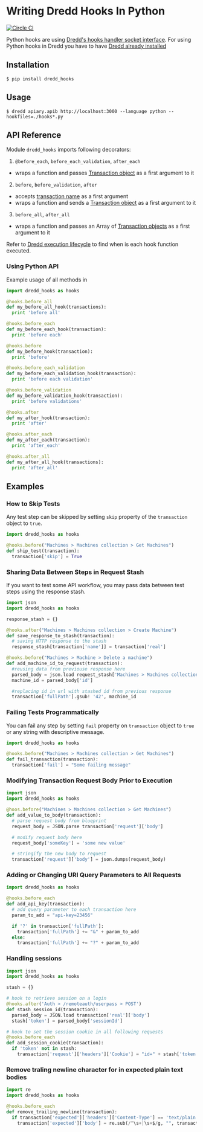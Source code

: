 # Writing Dredd Hooks In Python

[![Circle CI](https://circleci.com/gh/apiaryio/dredd-hooks-python.svg?style=svg&circle-token=fabe4e989063164814e78dab78acb58d99e95a2f)](https://circleci.com/gh/apiaryio/dredd-hooks-python)


Python hooks are using [Dredd's hooks handler socket interface](hooks-new-language.md). For using Python hooks in Dredd you have to have [Dredd already installed](quickstart.md)

## Installation

```
$ pip install dredd_hooks
```

## Usage

```
$ dredd apiary.apib http://localhost:3000 --language python --hookfiles=./hooks*.py
```

## API Reference

Module `dredd_hooks` imports following decorators:

1. `@before_each`, `before_each_validation`, `after_each`
  - wraps a function and passes [Transaction object](hooks.md#transaction-object-structure) as a first argument to it

2. `before`, `before_validation`, `after`
  - accepts [transaction name](hooks.md#getting-transaction-names) as a first argument
  - wraps a function and sends a [Transaction object](hooks.md#transaction-object-structure) as a first argument to it

3. `before_all`, `after_all`
  - wraps a function and passes an Array of [Transaction objects](hooks.md#transaction-object-structure) as a first argument to it


Refer to [Dredd execution lifecycle](usage.md#dredd-execution-lifecycle) to find when is each hook function executed.

### Using Python API

Example usage of all methods in

```python
import dredd_hooks as hooks

@hooks.before_all
def my_before_all_hook(transactions):
  print 'before all'

@hooks.before_each
def my_before_each_hook(transaction):
  print 'before each'

@hooks.before
def my_before_hook(transaction):
  print 'before'

@hooks.before_each_validation
def my_before_each_validation_hook(transaction):
  print 'before each validation'

@hooks.before_validation
def my_before_validation_hook(transaction):
  print 'before validations'

@hooks.after
def my_after_hook(transaction):
  print 'after'

@hooks.after_each
def my_after_each(transaction):
  print 'after_each'

@hooks.after_all
def my_after_all_hook(transactions):
  print 'after_all'

```

## Examples

### How to Skip Tests

Any test step can be skipped by setting `skip` property of the `transaction` object to `true`.

```python
import dredd_hooks as hooks

@hooks.before("Machines > Machines collection > Get Machines")
def ship_test(transaction):
  transaction['skip'] = True
```

### Sharing Data Between Steps in Request Stash

If you want to test some API workflow, you may pass data between test steps using the response stash.

```python
import json
import dredd_hooks as hooks

response_stash = {}

@hooks.after("Machines > Machines collection > Create Machine")
def save_response_to_stash(transaction):
  # saving HTTP response to the stash
  response_stash[transaction['name']] = transaction['real']

@hooks.before("Machines > Machine > Delete a machine")
def add_machine_id_to_request(transaction):
  #reusing data from previouse response here
  parsed_body = json.load request_stash['Machines > Machines collection > Create Machine']
  machine_id = parsed_body['id']

  #replacing id in url with stashed id from previous response
  transaction['fullPath'].gsub! '42', machine_id
```

### Failing Tests Programmatically

You can fail any step by setting `fail` property on `transaction` object to `true` or any string with descriptive message.

```python
import dredd_hooks as hooks

@hooks.before("Machines > Machines collection > Get Machines")
def fail_transaction(transaction):
  transaction['fail'] = "Some failing message"
```

### Modifying Transaction Request Body Prior to Execution

```python
import json
import dredd_hooks as hooks

@hoos.before("Machines > Machines collection > Get Machines")
def add_value_to_body(transaction):
  # parse request body from blueprint
  request_body = JSON.parse transaction['request']['body']

  # modify request body here
  request_body['someKey'] = 'some new value'

  # stringify the new body to request
  transaction['request']['body'] = json.dumps(request_body)
```

### Adding or Changing URI Query Parameters to All Requests

```python
import dredd_hooks as hooks

@hooks.before_each
def add_api_key(transaction):
  # add query parameter to each transaction here
  param_to_add = "api-key=23456"

  if '?' in transaction['fullPath']:
    transaction['fullPath'] += "&" + param_to_add
  else:
    transaction['fullPath'] += "?" + param_to_add
```

### Handling sessions

```python
import json
import dredd_hooks as hooks

stash = {}

# hook to retrieve session on a login
@hooks.after('Auth > /remoteauth/userpass > POST')
def stash_session_id(transaction):
  parsed_body = JSON.load transaction['real']['body']
  stash['token'] = parsed_body['sessionId']

# hook to set the session cookie in all following requests
@hooks.before_each
def add_session_cookie(transaction):
  if 'token' not in stash:
    transaction['request']['headers']['Cookie'] = "id=" + stash['token']
```


### Remove traling newline character for in expected plain text bodies

```python
import re
import dredd_hooks as hooks

@hooks.before_each
def remove_trailing_newline(transaction):
  if transaction['expected']['headers']['Content-Type'] == 'text/plain':
    transaction['expected']['body'] = re.sub(/^\s+|\s+$/g, "", transaction['expected']['body'])
```
